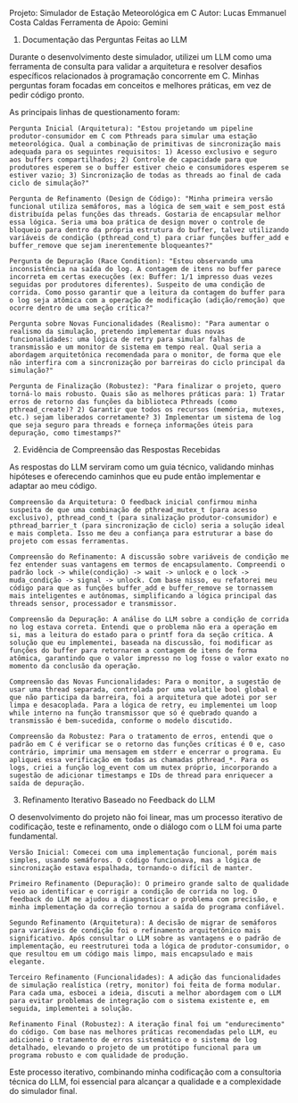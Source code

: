 Projeto: Simulador de Estação Meteorológica em C
Autor: Lucas Emmanuel Costa Caldas
Ferramenta de Apoio: Gemini

1. Documentação das Perguntas Feitas ao LLM

Durante o desenvolvimento deste simulador, utilizei um LLM como uma ferramenta de consulta para validar a arquitetura e resolver desafios específicos relacionados à programação concorrente em C. Minhas perguntas foram focadas em conceitos e melhores práticas, em vez de pedir código pronto.

As principais linhas de questionamento foram:

    Pergunta Inicial (Arquitetura): "Estou projetando um pipeline produtor-consumidor em C com Pthreads para simular uma estação meteorológica. Qual a combinação de primitivas de sincronização mais adequada para os seguintes requisitos: 1) Acesso exclusivo e seguro aos buffers compartilhados; 2) Controle de capacidade para que produtores esperem se o buffer estiver cheio e consumidores esperem se estiver vazio; 3) Sincronização de todas as threads ao final de cada ciclo de simulação?"

    Pergunta de Refinamento (Design de Código): "Minha primeira versão funcional utiliza semáforos, mas a lógica de sem_wait e sem_post está distribuída pelas funções das threads. Gostaria de encapsular melhor essa lógica. Seria uma boa prática de design mover o controle de bloqueio para dentro da própria estrutura do buffer, talvez utilizando variáveis de condição (pthread_cond_t) para criar funções buffer_add e buffer_remove que sejam inerentemente bloqueantes?"

    Pergunta de Depuração (Race Condition): "Estou observando uma inconsistência na saída do log. A contagem de itens no buffer parece incorreta em certas execuções (ex: Buffer: 1/1 impresso duas vezes seguidas por produtores diferentes). Suspeito de uma condição de corrida. Como posso garantir que a leitura da contagem do buffer para o log seja atômica com a operação de modificação (adição/remoção) que ocorre dentro de uma seção crítica?"

    Pergunta sobre Novas Funcionalidades (Realismo): "Para aumentar o realismo da simulação, pretendo implementar duas novas funcionalidades: uma lógica de retry para simular falhas de transmissão e um monitor de sistema em tempo real. Qual seria a abordagem arquitetônica recomendada para o monitor, de forma que ele não interfira com a sincronização por barreiras do ciclo principal da simulação?"

    Pergunta de Finalização (Robustez): "Para finalizar o projeto, quero torná-lo mais robusto. Quais são as melhores práticas para: 1) Tratar erros de retorno das funções da biblioteca Pthreads (como pthread_create)? 2) Garantir que todos os recursos (memória, mutexes, etc.) sejam liberados corretamente? 3) Implementar um sistema de log que seja seguro para threads e forneça informações úteis para depuração, como timestamps?"

2. Evidência de Compreensão das Respostas Recebidas

As respostas do LLM serviram como um guia técnico, validando minhas hipóteses e oferecendo caminhos que eu pude então implementar e adaptar ao meu código.

    Compreensão da Arquitetura: O feedback inicial confirmou minha suspeita de que uma combinação de pthread_mutex_t (para acesso exclusivo), pthread_cond_t (para sinalização produtor-consumidor) e pthread_barrier_t (para sincronização de ciclo) seria a solução ideal e mais completa. Isso me deu a confiança para estruturar a base do projeto com essas ferramentas.

    Compreensão do Refinamento: A discussão sobre variáveis de condição me fez entender suas vantagens em termos de encapsulamento. Compreendi o padrão lock -> while(condição) -> wait -> unlock e o lock -> muda_condição -> signal -> unlock. Com base nisso, eu refatorei meu código para que as funções buffer_add e buffer_remove se tornassem mais inteligentes e autônomas, simplificando a lógica principal das threads sensor, processador e transmissor.

    Compreensão da Depuração: A análise do LLM sobre a condição de corrida no log estava correta. Entendi que o problema não era a operação em si, mas a leitura do estado para o printf fora da seção crítica. A solução que eu implementei, baseada na discussão, foi modificar as funções do buffer para retornarem a contagem de itens de forma atômica, garantindo que o valor impresso no log fosse o valor exato no momento da conclusão da operação.

    Compreensão das Novas Funcionalidades: Para o monitor, a sugestão de usar uma thread separada, controlada por uma volatile bool global e que não participa da barreira, foi a arquitetura que adotei por ser limpa e desacoplada. Para a lógica de retry, eu implementei um loop while interno na função transmissor que só é quebrado quando a transmissão é bem-sucedida, conforme o modelo discutido.

    Compreensão da Robustez: Para o tratamento de erros, entendi que o padrão em C é verificar se o retorno das funções críticas é 0 e, caso contrário, imprimir uma mensagem em stderr e encerrar o programa. Eu apliquei essa verificação em todas as chamadas pthread_*. Para os logs, criei a função log_event com um mutex próprio, incorporando a sugestão de adicionar timestamps e IDs de thread para enriquecer a saída de depuração.

3. Refinamento Iterativo Baseado no Feedback do LLM

O desenvolvimento do projeto não foi linear, mas um processo iterativo de codificação, teste e refinamento, onde o diálogo com o LLM foi uma parte fundamental.

    Versão Inicial: Comecei com uma implementação funcional, porém mais simples, usando semáforos. O código funcionava, mas a lógica de sincronização estava espalhada, tornando-o difícil de manter.

    Primeiro Refinamento (Depuração): O primeiro grande salto de qualidade veio ao identificar e corrigir a condição de corrida no log. O feedback do LLM me ajudou a diagnosticar o problema com precisão, e minha implementação da correção tornou a saída do programa confiável.

    Segundo Refinamento (Arquitetura): A decisão de migrar de semáforos para variáveis de condição foi o refinamento arquitetônico mais significativo. Após consultar o LLM sobre as vantagens e o padrão de implementação, eu reestruturei toda a lógica de produtor-consumidor, o que resultou em um código mais limpo, mais encapsulado e mais elegante.

    Terceiro Refinamento (Funcionalidades): A adição das funcionalidades de simulação realística (retry, monitor) foi feita de forma modular. Para cada uma, esbocei a ideia, discuti a melhor abordagem com o LLM para evitar problemas de integração com o sistema existente e, em seguida, implementei a solução.

    Refinamento Final (Robustez): A iteração final foi um "endurecimento" do código. Com base nas melhores práticas recomendadas pelo LLM, eu adicionei o tratamento de erros sistemático e o sistema de log detalhado, elevando o projeto de um protótipo funcional para um programa robusto e com qualidade de produção.

Este processo iterativo, combinando minha codificação com a consultoria técnica do LLM, foi essencial para alcançar a qualidade e a complexidade do simulador final.